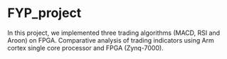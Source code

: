 # FYP_project
In this project, we implemented three trading algorithms (MACD, RSI and Aroon) on FPGA. 
Comparative analysis of trading indicators using Arm cortex single core processor and FPGA (Zynq-7000).
